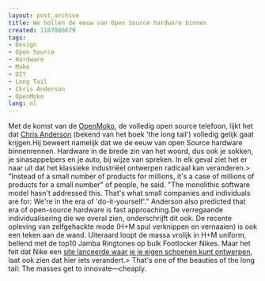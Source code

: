 ```yaml
---
layout: post_archive
title: We hollen de eeuw van Open Source hardware binnen
created: 1187086679
tags:
- Design
- Open Source
- Hardware
- Make
- DIY
- Long Tail
- Chris Anderson
- OpenMoko
lang: nl
---
```

Met de komst van de [OpenMoko](http://www.openmoko.org), de volledig open source telefoon, lijkt het dat [ Chris Anderson](http://www.eetimes.com/news/latest/showArticle.jhtml?articleID=201500039) (bekend van het boek 'the long tail') volledig gelijk gaat krijgen.Hij beweert namelijk dat we de eeuw van open Source hardware binnenrennen. Hardware in de brede zin van het woord, dus ook je sokken, je sinasappelpers en je auto, bij wijze van spreken. In elk geval ziet het er naar uit dat het klassieke industriëel ontwerpen radicaal kan veranderen.> "Instead of a small number of products for millions, it's a case of millions of products for a small number" of people, he said. "The monolithic software model hasn't addressed this. That's what small companies and individuals are for: We're in the era of 'do-it-yourself'." Anderson also predicted that era of open-source hardware is fast approaching.De verregaande individualisering die we overal zien, onderschrijft dit ook. De recente opleving van zelfgehackte mode (H+M spul verknippen en vernaaien) is ook een teken aan de wand. Uiteraard loopt de massa vrolijk in H+M uniform, bellend met de top10 Jamba Ringtones op bulk Footlocker Nikes. Maar het feit dat Nike een [site lanceerde waar je je eigen schoenen kunt ontwerpen](http://nikeid.nike.com/nikeid/index.jhtml), laat ook zien dat hier iets verandert.> That's one of the beauties of the long tail: The masses get to innovate—cheaply.
